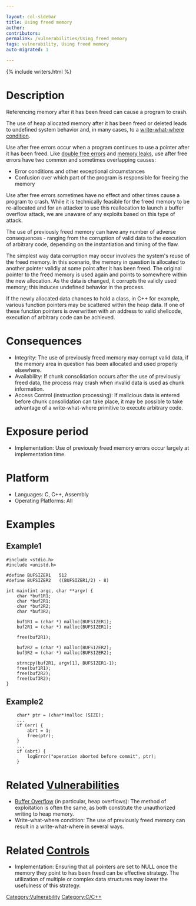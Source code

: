 ```yaml
---

layout: col-sidebar
title: Using freed memory
author: 
contributors: 
permalink: /vulnerabilities/Using_freed_memory
tags: vulnerability, Using freed memory
auto-migrated: 1

---
```


{% include writers.html %}

# Description

Referencing memory after it has been freed can cause a program to crash.

The use of heap allocated memory after it has been freed or deleted
leads to undefined system behavior and, in many cases, to a
[write-what-where condition](Write-what-where_condition "wikilink").

Use after free errors occur when a program continues to use a pointer
after it has been freed. Like [double free
errors](Doubly_freeing_memory "wikilink") and [memory
leaks](memory_leak "wikilink"), use after free errors have two common
and sometimes overlapping causes:

  - Error conditions and other exceptional circumstances
  - Confusion over which part of the program is responsible for freeing
    the memory

Use after free errors sometimes have no effect and other times cause a
program to crash. While it is technically feasible for the freed memory
to be re-allocated and for an attacker to use this reallocation to
launch a buffer overflow attack, we are unaware of any exploits based on
this type of attack.

The use of previously freed memory can have any number of adverse
consequences - ranging from the corruption of valid data to the
execution of arbitrary code, depending on the instantiation and timing
of the flaw.

The simplest way data corruption may occur involves the system's reuse
of the freed memory. In this scenario, the memory in question is
allocated to another pointer validly at some point after it has been
freed. The original pointer to the freed memory is used again and points
to somewhere within the new allocation. As the data is changed, it
corrupts the validly used memory; this induces undefined behavior in the
process.

If the newly allocated data chances to hold a class, in C++ for example,
various function pointers may be scattered within the heap data. If one
of these function pointers is overwritten with an address to valid
shellcode, execution of arbitrary code can be achieved.

# Consequences

  - Integrity: The use of previously freed memory may corrupt valid
    data, if the memory area in question has been allocated and used
    properly elsewhere.
  - Availability: If chunk consolidation occurs after the use of
    previously freed data, the process may crash when invalid data is
    used as chunk information.
  - Access Control (instruction processing): If malicious data is
    entered before chunk consolidation can take place, it may be
    possible to take advantage of a write-what-where primitive to
    execute arbitrary code.

# Exposure period

  - Implementation: Use of previously freed memory errors occur largely
    at implementation time.

# Platform

  - Languages: C, C++, Assembly
  - Operating Platforms: All

# Examples

## Example1

    #include <stdio.h>
    #include <unistd.h>

    #define BUFSIZER1   512
    #define BUFSIZER2   ((BUFSIZER1/2) - 8)

    int main(int argc, char **argv) {
        char *buf1R1;
        char *buf2R1;
        char *buf2R2;
        char *buf3R2;

        buf1R1 = (char *) malloc(BUFSIZER1);
        buf2R1 = (char *) malloc(BUFSIZER1);

        free(buf2R1);

        buf2R2 = (char *) malloc(BUFSIZER2);
        buf3R2 = (char *) malloc(BUFSIZER2);

        strncpy(buf2R1, argv[1], BUFSIZER1-1);
        free(buf1R1);
        free(buf2R2);
        free(buf3R2);
    }

## Example2

```
    char* ptr = (char*)malloc (SIZE);
    ...
    if (err) {
        abrt = 1;
        free(ptr);
    }
    ...
    if (abrt) {
        logError("operation aborted before commit", ptr);
    }
```

# Related [Vulnerabilities](https://owasp.org/www-community/vulnerabilities/)

  - [Buffer Overflow](Buffer_Overflow "wikilink") (in particular, heap
    overflows): The method of exploitation is often the same, as both
    constitute the unauthorized writing to heap memory.
  - Write-what-where condition: The use of previously freed memory can
    result in a write-what-where in several ways.

# Related [Controls](https://owasp.org/www-community/controls/)

  - Implementation: Ensuring that all pointers are set to NULL once the
    memory they point to has been freed can be effective strategy. The
    utilization of multiple or complex data structures may lower the
    usefulness of this strategy.

[Category:Vulnerability](Category:Vulnerability "wikilink")
[Category:C/C++](Category:C/C++ "wikilink")